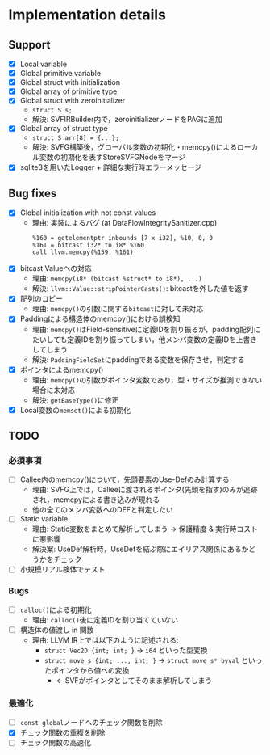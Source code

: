 # Implementation details

## Support

- [x] Local variable
- [x] Global primitive variable
- [x] Global struct with initialization
- [x] Global array of primitive type
- [x] Global struct with zeroinitializer
  - `struct S s;`
  - 解決: SVFIRBuilder内で，zeroinitializerノードをPAGに追加
- [x] Global array of struct type
  - `struct S arr[8] = {...};`
  - 解決: SVFG構築後，グローバル変数の初期化・memcpy()によるローカル変数の初期化を表すStoreSVFGNodeをマージ
- [x] sqlite3を用いたLogger + 詳細な実行時エラーメッセージ

## Bug fixes

- [x] Global initialization with not const values
  - 理由: 実装によるバグ (at DataFlowIntegritySanitizer.cpp)
    ```
    %160 = getelementptr inbounds [7 x i32], %10, 0, 0
    %161 = bitcast i32* to i8* %160
    call llvm.memcpy(%159, %161)
    ```
- [x] bitcast Valueへの対応
  - 理由: `memcpy(i8* (bitcast %struct* to i8*), ...)`
  - 解決: `llvm::Value::stripPointerCasts()`: bitcastを外した値を返す
- [x] 配列のコピー
  - 理由: `memcpy()`の引数に関する`bitcast`に対して未対応
- [x] Paddingによる構造体のmemcpy()における誤検知
  - 理由: `memcpy()`はField-sensitiveに定義IDを割り振るが，padding配列にたいしても定義IDを割り振ってしまい，他メンバ変数の定義IDを上書きしてしまう
  - 解決: `PaddingFieldSet`にpaddingである変数を保存させ，判定する
- [x] ポインタによるmemcpy()
  - 理由: `memcpy()`の引数がポインタ変数であり，型・サイズが推測できない場合に未対応
  - 解決: `getBaseType()`に修正
- [x] Local変数の`memset()`による初期化

## TODO

### 必須事項

- [ ] Callee内のmemcpy()について，先頭要素のUse-Defのみ計算する
  - 理由: SVFG上では，Calleeに渡されるポインタ(先頭を指す)のみが追跡され，memcpyによる書き込みが現れる
  - 他の全てのメンバ変数へのDEFと判定したい
- [ ] Static variable
  - 理由: Static変数をまとめて解析してしまう &rarr; 保護精度 & 実行時コストに悪影響
  - 解決案: UseDef解析時，UseDefを結ぶ際にエイリアス関係にあるかどうかをチェック
- [ ] 小規模リアル検体でテスト

### Bugs

- [ ] `calloc()`による初期化
  - 理由: `calloc()`後に定義IDを割り当てていない
- [ ] 構造体の値渡し in 関数
  - 理由: LLVM IR上では以下のように記述される:
    - `struct Vec2D {int; int; }` &rarr; `i64` といった型変換
    - `struct move_s {int; ..., int; }` &rarr; `struct move_s* byval` といったポインタから値への変換
      - &larr; SVFがポインタとしてそのまま解析してしまう

### 最適化

- [ ] `const global`ノードへのチェック関数を削除
- [x] チェック関数の重複を削除
- [ ] チェック関数の高速化